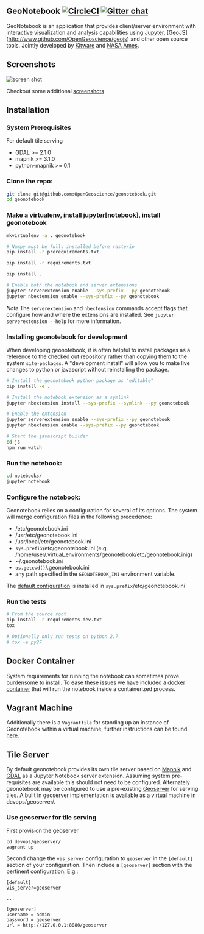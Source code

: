 ## GeoNotebook [![CircleCI](https://circleci.com/gh/OpenGeoscience/geonotebook.svg?style=shield)](https://circleci.com/gh/OpenGeoscience/geonotebook) [![Gitter chat](https://badges.gitter.im/gitterHQ/gitter.png)](https://gitter.im/OpenGeoscience/geonotebook)
GeoNotebook is an application that provides client/server
environment with interactive visualization and analysis capabilities
using [Jupyter](http://jupyter.org), [GeoJS]
(http://www.github.com/OpenGeoscience/geojs) and other open source tools.
Jointly developed by  [Kitware](http://www.kitware.com) and
[NASA Ames](https://www.nasa.gov/centers/ames/home/index.html).


## Screenshots
![screen shot](https://data.kitware.com/api/v1/file/5898b1788d777f07219fcafb/download?contentDisposition=inline)

Checkout some additional [screenshots](screenshots/)


## Installation

### System Prerequisites

For default tile serving
  + GDAL >= 2.1.0
  + mapnik >= 3.1.0
  + python-mapnik >= 0.1

### Clone the repo:
```bash
git clone git@github.com:OpenGeoscience/geonotebook.git
cd geonotebook
```
### Make a virtualenv, install jupyter[notebook], install geonotebook
```bash
mkvirtualenv -a . geonotebook

# Numpy must be fully installed before rasterio
pip install -r prerequirements.txt

pip install -r requirements.txt

pip install .

# Enable both the notebook and server extensions
jupyter serverextension enable --sys-prefix --py geonotebook
jupyter nbextension enable --sys-prefix --py geonotebook
```

*Note* The `serverextension` and `nbextension` commands accept flags that configure how
and where the extensions are installed.  See `jupyter serverextension --help` for more
information.

### Installing geonotebook for development
When developing geonotebook, it is often helpful to install packages as a reference to the
checked out repository rather than copying them to the system `site-packages`.  A "development
install" will allow you to make live changes to python or javascript without reinstalling the
package.
```bash
# Install the geonotebook python package as "editable"
pip install -e .

# Install the notebook extension as a symlink
jupyter nbextension install --sys-prefix --symlink --py geonotebook

# Enable the extension
jupyter serverextension enable --sys-prefix --py geonotebook
jupyter nbextension enable --sys-prefix --py geonotebook

# Start the javascript builder
cd js
npm run watch
```

### Run the notebook:
```bash
cd notebooks/
jupyter notebook
```

### Configure the notebook:
Geonotebook relies on a configuration for several of its options. The system will merge configuration files in the following precedence:

+ /etc/geonotebook.ini
+ /usr/etc/geonotebook.ini
+ /usr/local/etc/geonotebook.ini
+ ```sys.prefix```/etc/geonotebook.ini 
  (e.g. /home/user/.virtual_environments/geonotebook/etc/geonotebook.inig)
+ ~/.geonotebook.ini
+ ```os.getcwd()```/.geonotebook.ini
+ any path specified in the ```GEONOTEBOOK_INI``` environment variable.

The [default configuration](config/geonotebook.ini) is installed in ```sys.prefix```/etc/geonotebook.ini


### Run the tests
```bash
# From the source root
pip install -r requirements-dev.txt
tox

# Optionally only run tests on python 2.7
# tox -e py27
```

## Docker Container
System requirements for running the notebook can sometimes prove burdensome to install. To ease these issues we have included a [docker container](devops/docker) that will run the notebook inside a containerized process. 

## Vagrant Machine
Additionally there is a `Vagrantfile` for standing up an instance of Geonotebook within a virtual machine, further instructions can be found [here](Vagrant.md).

## Tile Server

By default geonotebook provides its own tile server based on [Mapnik](https://github.com/mapnik) and [GDAL](http://www.gdal.org/) as a Jupyter Notebook server extension. Assuming system pre-requisites are available this should not need to be configured. Alternately geonotebook may be configured to use a pre-existing [Geoserver](http://geoserver.org/) for serving tiles. A built in geoserver implementation is available as a virtual machine in devops/geoserver/.  

### Use geoserver for tile serving
First provision the geoserver

```
cd devops/geoserver/
vagrant up
```

Second change the ```vis_server``` configuration to ```geoserver``` in the ```[default]``` section of your configuration. Then include a ```[geoserver]``` section with the pertinent configuration.  E.g.:

```
[default]
vis_server=geoserver

...

[geoserver]
username = admin
password = geoserver
url = http://127.0.0.1:8080/geoserver
```
